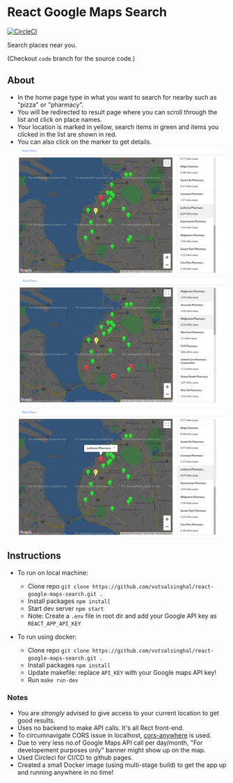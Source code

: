 # React Google Maps Search

[![CircleCI](https://circleci.com/gh/vutsalsinghal/react-google-maps-search/tree/code.svg?style=svg)](https://circleci.com/gh/vutsalsinghal/react-google-maps-search/tree/code)

Search places near you.

(Checkout `code` branch for the source code.)

## About 
- In the home page type in what you want to search for nearby such as "pizza" or "pharmacy".
- You will be redirected to result page where you can scroll through the list and click on place names.
- Your location is marked in yellow, search items in green and items you clicked in the list are shown in red.
- You can also click on the marker to get details.
![ss2](./images/ss2.png)
![ss1](./images/ss1.png)
![ss3](./images/ss3.png)


## Instructions
- To run on local machine:
    - Clone repo `git clone https://github.com/vutsalsinghal/react-google-maps-search.git .`
    - Install packages `npm install`
    - Start dev server `npm start`
    - Note: Create a `.env` file in root dir and add your Google API key as `REACT_APP_API_KEY`

- To run using docker:
    - Clone repo `git clone https://github.com/vutsalsinghal/react-google-maps-search.git .`
    - Install packages `npm install`
    - Update makefile: replace `API_KEY` with your Google maps API key!
    - Run `make run-dev`


### Notes
- You are *strongly* advised to give access to your current location to get good results.
- Uses no backend to make API calls. It's all Rect front-end.
- To circumnavigate CORS issue in localhost, [cors-anywhere](https://github.com/Rob--W/cors-anywhere) is used.
- Due to very less no.of Google Maps API call per day/month, "For developement purposes only" banner might show up on the map.
- Used Circleci for CI/CD to github pages.
- Created a small Docker image (using multi-stage build) to get the app up and running anywhere in no time!